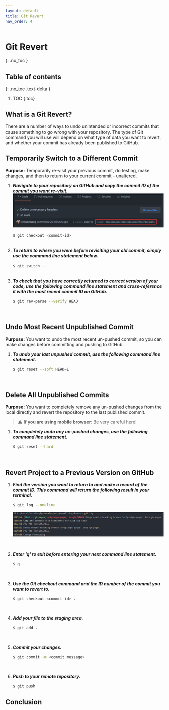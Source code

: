 ```yaml
---
layout: default
title: Git Revert
nav_order: 4
---
```


# Git Revert
{: .no_toc }

## Table of contents
{: .no_toc .text-delta }

1. TOC
{:toc}

## What is a Git Revert?

There are a number of ways to undo unintended or incorrect commits that cause something to go wrong
with your repository. The type of Git command you will use will depend on what type of data you want
to revert, and whether your commit has already been published to GitHub.

## Temporarily Switch to a Different Commit

**Purpose:** Temporarily re-visit your previous commit, do testing, make changes, and then to return
to your current commit - unaltered.

1. ***Navigate to your repository on GitHub and copy the commit ID of the commit you want re-visit.***
   ![revert1.png](revert1.png)
   ```bash
   $ git checkout <commit-id>
   ```
   <br/>
2. ***To return to where you were before revisiting your old commit, simply use the command line statement below.***
   ```bash
   $ git switch -
   ```
   <br/>
3. ***To check that you have correctly returned to correct version of your code, use the 
   following command line statement and cross-reference it with the most recent commit ID on GitHub.***
   ```bash
   $ git rev-parse --verify HEAD
   ```
   <br/>

## Undo Most Recent Unpublished Commit

**Purpose:** You want to undo the most recent un-pushed commit, so you can make changes before 
committing and pushing to GitHub.

1. ***To undo your last unpushed commit, use the following command line statement.***
   ```bash
   $ git reset --soft HEAD~1
   ```
   <br/>

## Delete All Unpublished Commits
**Purpose:** You want to completely remove any un-pushed changes from the local directly and 
revert the repository to the last published commit.

> :warning: **If you are using mobile browser**: Be very careful here!

1. ***To completely undo any un-pushed changes, use the following command line statement.***
   ```bash
   $ git reset --hard
   ```
   <br/>

## Revert Project to a Previous Version on GitHub

1. ***Find the version you want to return to and make a record of the commit ID.  This command 
   will return the following result in your terminal.***
   ```bash
   $ git log --oneline
   ```
   ![revert2.png](revert2.png)
   
   <br/>
2. ***Enter 'q' to exit before entering your next command line statement.***
   ```bash
   $ q
   ```
   <br/>
3. ***Use the Git checkout command and the ID number of the commit you want to revert to.***
   ```bash
   $ git checkout <commit-id> .
   ```
   <br/>
4. ***Add your file to the staging area.***
   ```bash
   $ git add .
   ```
   <br/>
5. ***Commit your changes.***
   ```bash
   $ git commit -m <commit message>
   ```
   <br/>
5. ***Push to your remote repository.***
   ```bash
   $ git push
   ```
   
## Conclusion


